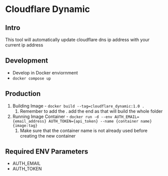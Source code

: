 # Cloudflare Dynamic

## Intro
This tool will automatically update cloudflare dns ip address with your current ip address

## Development
- Develop in Docker enviornment
- `docker compose up`

## Production
1. Building Image - `docker build --tag=cloudflare_dynamic:1.0 .`
    1. Remember to add the . add the end as that will build the whole folder
1. Running Image Container - `docker run -d --env AUTH_EMAIL={email_address} AUTH_TOKEN={api_token} --name {container name} {image:tag}`
    1. Make sure that the container name is not already used before creating the new container

## Required ENV Parameters
- AUTH_EMAIL
- AUTH_TOKEN